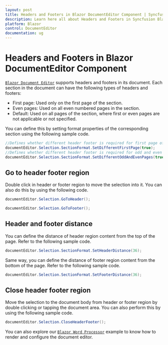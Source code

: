 ```yaml
---
layout: post
title: Headers and Footers in Blazor DocumentEditor Component | Syncfusion
description: Learn here all about Headers and Footers in Syncfusion Blazor DocumentEditor component and more.
platform: Blazor
control: DocumentEditor
documentation: ug
---
```


# Headers and Footers in Blazor DocumentEditor Component

[`Blazor Document Editor`](https://www.syncfusion.com/blazor-components/blazor-word-processor) supports headers and footers in its document. Each section in the document can have the following types of headers and footers:

* First page: Used only on the first page of the section.
* Even pages: Used on all even numbered pages in the section.
* Default: Used on all pages of the section, where first or even pages are not applicable or not specified.

You can define this by setting format properties of the corresponding section using the following sample code.

```csharp
//Defines whether different header footer is required for first page of the section
documentEditor.Selection.SectionFormat.SetDifferentFirstPage(true);
//Defines whether different header footer is required for odd and even pages in the section
documentEditor.Selection.SectionFormat.SetDifferentOddAndEvenPages(true);
```

## Go to header footer region

Double click in header or footer region to move the selection into it. You can also do this by using the following code.

```csharp
documentEditor.Selection.GoToHeader();
```

```csharp
documentEditor.Selection.GoToFooter();
```

## Header and footer distance

You can define the distance of header region content from the top of the page. Refer to the following sample code.

```csharp
documentEditor.Selection.SectionFormat.SetHeaderDistance(36);
```

Same way, you can define the distance of footer region content from the bottom of the page. Refer to the following sample code.

```csharp
documentEditor.Selection.SectionFormat.SetFooterDistance(36);
```

## Close header footer region

Move the selection to the document body from header or footer region by double clicking or tapping the document area. You can also perform this by using the following sample code.

```csharp
documentEditor.Selection.CloseHeaderFooter();
```

You can also explore our [`Blazor Word Processor`](https://blazor.syncfusion.com/demos/document-editor/default-functionalities) example to know how to render and configure the document editor.